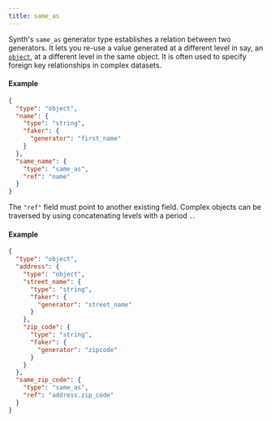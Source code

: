 ```yaml
---
title: same_as
---
```


Synth's `same_as` generator type establishes a relation between two generators. It lets you re-use a value generated at
a different level in say, an [`object`](/synth/content/object), at a different level in the same object. It is often
used to specify foreign key relationships in complex datasets.

#### Example

```json synth
{
  "type": "object",
  "name": {
    "type": "string",
    "faker": {
      "generator": "first_name"
    }
  },
  "same_name": {
    "type": "same_as",
    "ref": "name"
  }
}
```

The `"ref"` field must point to another existing field. Complex objects can be traversed by using concatenating levels
with a period `.`.

#### Example

```json synth
{
  "type": "object",
  "address": {
    "type": "object",
    "street_name": {
      "type": "string",
      "faker": {
        "generator": "street_name"
      }
    },
    "zip_code": {
      "type": "string",
      "faker": {
        "generator": "zipcode"
      }
    }
  },
  "same_zip_code": {
    "type": "same_as",
    "ref": "address.zip_code"
  }
}
```